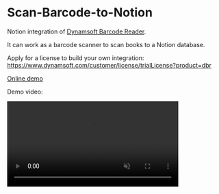 # Scan-Barcode-to-Notion

Notion integration of [Dynamsoft Barcode Reader](https://www.dynamsoft.com/barcode-reader/overview/).

It can work as a barcode scanner to scan books to a Notion database.

Apply for a license to build your own integration: <https://www.dynamsoft.com/customer/license/trialLicense?product=dbr>

[Online demo](https://notion-barcode-scanner.azurewebsites.net/)

Demo video:

<video src="https://user-images.githubusercontent.com/5462205/231373688-a68a87f8-3b17-41c1-8465-59135e740496.mp4" data-canonical-src="https://user-images.githubusercontent.com/5462205/231373688-a68a87f8-3b17-41c1-8465-59135e740496.mp4" controls="controls" muted="muted" class="d-block rounded-bottom-2 border-top width-fit" style="max-height:640px; min-height: 200px"></video>

